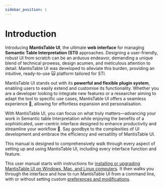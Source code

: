 ```yaml
---
sidebar_position: 1
---
```


# Introduction

Introducing **MantisTable UI**, the ultimate **web interface** for managing **Semantic Table Interpretation (STI)** approaches. Designing a user-friendly, robust UI from scratch can be an arduous endeavor, demanding a unique blend of technical prowess, design acumen, and meticulous attention to detail. MantisTable UI was developed to alleviate this burden, providing an intuitive, ready-to-use 🙀 platform tailored for STI.

MantisTable UI stands out with its **powerful and flexible plugin system**, enabling users to easily extend and customise its functionality. Whether you are a developer looking to integrate new features or a researcher aiming to adapt the tool to specific use cases, MantisTable UI offers a seamless experience 🦄, allowing for effortless expansion and personalisation.

With MantisTable UI, you can focus on what truly matters—advancing your work in Semantic table Interpretation while enjoying the benefits of a sophisticated, user-centric interface designed to enhance productivity and streamline your workflow 💅. Say goodbye to the complexities of UI development and embrace the efficiency and versatility of MantisTable UI.

This manual is designed to comprehensively walk through every aspect of setting up and using MantisTable UI, including every interface function and feature.

This user manual starts with instructions for [installing or upgrading MantisTable UI on Windows, Mac, and Linux computers](getting-started/installation.md). It then walks you through the interface and how to run MantisTable UI from a command line, with or without setting custom [preferences and modifications](getting-started/configuration.md).
